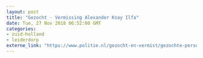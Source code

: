 ```yaml
---
layout: post
title: "Gezocht - Vermissing Alexander Ksay Ilfa"
date: Tue, 27 Nov 2018 06:52:00 GMT
categories: 
- zuid-holland 
- leiderdorp 
externe_link: "https://www.politie.nl/gezocht-en-vermist/gezochte-personen/2018/november/06-dh/tw-27-11/06-vermissing-alexander-ksay-ilfa.html"
---
```



